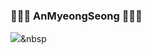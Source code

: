 ### 👋👋👋 AnMyeongSeong 👋👋👋

<img src="https://img.shields.io/badge/Python-3766AB?style=flat-square&logo=Python&logoColor=white"/></a>&nbsp 
